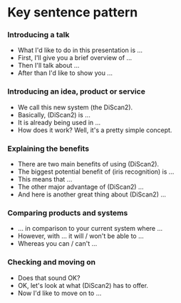 # Key sentence pattern
### Introducing a talk
- What I'd like to do in this presentation is ...
- First, I'll give you a brief overview of ...
- Then I'll talk about ...
- After than I'd like to show you ...
### Introducing an idea, product or service
- We call this new system (the DiScan2).
- Basically, (DiScan2) is ...
- It is already being used in ...
- How does it work? Well, it's a pretty simple concept.
### Explaining the benefits
- There are two main benefits of using (DiScan2).
- The biggest potential benefit of (iris recognition) is ...
- This means that ...
- The other major advantage of (DiScan2) ...
- And here is another great thing about (DiScan2) ...
### Comparing products and systems
- ... in comparison to your current system where ...
- However, with ... it will / won't be able to ...
- Whereas you can / can't ...
### Checking and moving on
- Does that sound OK?
- OK, let's look at what (DiScan2) has to offer.
- Now I'd like to move on to ...